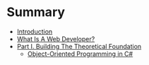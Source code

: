 # Summary

* [Introduction](README.md)
* [What Is A Web Developer?](what_is_a_web_developer.md)
* [Part I. Building The Theoretical Foundation](part1/README.md)
   * [Object-Oriented Programming in C#](part1/object-oriented_programming_in_c.md)

